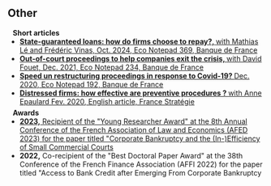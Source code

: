 ## Other

<h4 style="margin:0 10px 0;">Short articles</h4>

<ul style="margin:0 0 5px;">
  <li><a href="https://www.banque-france.fr/en/publications-and-statistics/publications/state-guaranteed-loans-how-do-firms-choose-repay"><autocolor> <strong>State-guaranteed loans: how do firms choose to repay?, </strong> with Mathias Lé and Frédéric Vinas, Oct. 2024, Eco Notepad 369, Banque de France</autocolor></a></li>
  <li><a href="https://www.banque-france.fr/en/publications-and-statistics/publications/out-court-proceedings-help-companies-exit-crisis"><autocolor> <strong>Out-of-court proceedings to help companies exit the crisis, </strong> with David Fouet, Dec. 2021, Eco Notepad 234, Banque de France</autocolor></a></li>
  <li><a href="https://www.banque-france.fr/en/publications-and-statistics/publications/speed-restructuring-proceedings-response-covid-19"><autocolor> <strong>Speed un restructuring proceedings in response to Covid-19? </strong> Dec. 2020, Eco Notepad 192, Banque de France </autocolor></a></li>
  <li><a href="https://www.strategie.gouv.fr/english-articles/distressed-firms-how-effective-are-preventive-procedures#:~:text=The%20numbers%20speak%20for%20themselves,explanations%20for%20this%2035%25%20difference."><autocolor> <strong> Distressed firms: how effective are preventive procedures ? </strong> with Anne Epaulard Fev. 2020, English article, France Stratégie</autocolor></a></li>
</ul>

<h4 style="margin:0 10px 0;">Awards</h4>

<ul style="margin:0 0 5px;">
  <li><a href="https://www.youtube.com/watch?v=a55BLYdY3vk"><autocolor> <strong>2023,</strong> Recipient of the "Young Researcher Award" at the 8th Annual Conference of the French Association of Law and Economics (AFED 2023) for the paper titled "Corporate Bankruptcy and the (In-)Efficiency of Small Commercial Courts </autocolor></a></li>
  <li><autocolor> <strong>2022,</strong> Co-recipient of the "Best Doctoral Paper Award" at the 38th Conference of the French Finance Association (AFFI 2022) for the paper titled "Access to Bank Credit after Emerging From Corporate Bankruptcy</autocolor></li>
</ul>

